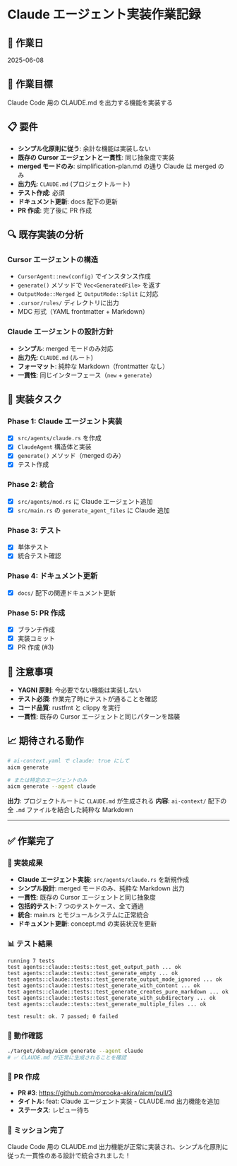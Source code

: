 # Claude エージェント実装作業記録

## 📅 作業日

2025-06-08

## 🎯 作業目標

Claude Code 用の CLAUDE.md を出力する機能を実装する

## 📋 要件

- **シンプル化原則に従う**: 余計な機能は実装しない
- **既存の Cursor エージェントと一貫性**: 同じ抽象度で実装
- **merged モードのみ**: simplification-plan.md の通り Claude は merged のみ
- **出力先**: `CLAUDE.md` (プロジェクトルート)
- **テスト作成**: 必須
- **ドキュメント更新**: docs 配下の更新
- **PR 作成**: 完了後に PR 作成

## 🔍 既存実装の分析

### Cursor エージェントの構造

- `CursorAgent::new(config)` でインスタンス作成
- `generate()` メソッドで `Vec<GeneratedFile>` を返す
- `OutputMode::Merged` と `OutputMode::Split` に対応
- `.cursor/rules/` ディレクトリに出力
- MDC 形式（YAML frontmatter + Markdown）

### Claude エージェントの設計方針

- **シンプル**: merged モードのみ対応
- **出力先**: `CLAUDE.md` (ルート)
- **フォーマット**: 純粋な Markdown（frontmatter なし）
- **一貫性**: 同じインターフェース（`new` + `generate`）

## 📝 実装タスク

### Phase 1: Claude エージェント実装

- [x] `src/agents/claude.rs` を作成
- [x] `ClaudeAgent` 構造体と実装
- [x] `generate()` メソッド（merged のみ）
- [x] テスト作成

### Phase 2: 統合

- [x] `src/agents/mod.rs` に Claude エージェント追加
- [x] `src/main.rs` の `generate_agent_files` に Claude 追加

### Phase 3: テスト

- [x] 単体テスト
- [x] 統合テスト確認

### Phase 4: ドキュメント更新

- [x] `docs/` 配下の関連ドキュメント更新

### Phase 5: PR 作成

- [x] ブランチ作成
- [x] 実装コミット
- [x] PR 作成 (#3)

## 🚨 注意事項

- **YAGNI 原則**: 今必要でない機能は実装しない
- **テスト必須**: 作業完了時にテストが通ることを確認
- **コード品質**: rustfmt と clippy を実行
- **一貫性**: 既存の Cursor エージェントと同じパターンを踏襲

## 📈 期待される動作

```bash
# ai-context.yaml で claude: true にして
aicm generate

# または特定のエージェントのみ
aicm generate --agent claude
```

**出力**: プロジェクトルートに `CLAUDE.md` が生成される
**内容**: `ai-context/` 配下の全 `.md` ファイルを結合した純粋な Markdown

---

## ✅ 作業完了

### 🎯 実装成果

- **Claude エージェント実装**: `src/agents/claude.rs` を新規作成
- **シンプル設計**: merged モードのみ、純粋な Markdown 出力
- **一貫性**: 既存の Cursor エージェントと同じ抽象度
- **包括的テスト**: 7 つのテストケース、全て通過
- **統合**: main.rs とモジュールシステムに正常統合
- **ドキュメント更新**: concept.md の実装状況を更新

### 📊 テスト結果

```
running 7 tests
test agents::claude::tests::test_get_output_path ... ok
test agents::claude::tests::test_generate_empty ... ok
test agents::claude::tests::test_generate_output_mode_ignored ... ok
test agents::claude::tests::test_generate_with_content ... ok
test agents::claude::tests::test_generate_creates_pure_markdown ... ok
test agents::claude::tests::test_generate_with_subdirectory ... ok
test agents::claude::tests::test_generate_multiple_files ... ok

test result: ok. 7 passed; 0 failed
```

### 🔧 動作確認

```bash
./target/debug/aicm generate --agent claude
# ✅ CLAUDE.md が正常に生成されることを確認
```

### 🚀 PR 作成

- **PR #3**: https://github.com/morooka-akira/aicm/pull/3
- **タイトル**: feat: Claude エージェント実装 - CLAUDE.md 出力機能を追加
- **ステータス**: レビュー待ち

### 🎉 ミッション完了

Claude Code 用の CLAUDE.md 出力機能が正常に実装され、シンプル化原則に従った一貫性のある設計で統合されました！
